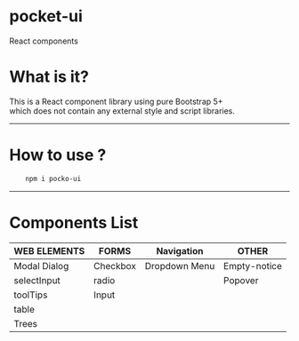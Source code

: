 # pocket-ui
React components

# What is it?

This is a React component library using pure Bootstrap 5+  
which does not contain any external style and script libraries.

<hr>

# How to use ?

```bash
    npm i pocko-ui
```

<hr>

# Components List

| WEB ELEMENTS | FORMS    | Navigation    | OTHER        |
| ------------ | -------- | ------------- | ------------ |
| Modal Dialog | Checkbox | Dropdown Menu | Empty-notice |
| selectInput  | radio    |               | Popover      |
| toolTips     | Input    |               |              |
| table        |          |               |              |
| Trees        |          |               |              |


